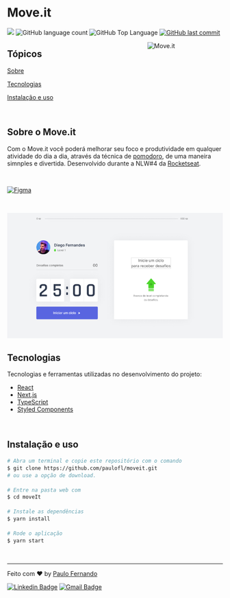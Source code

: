 # Move.it

<p>
  <img src="https://img.shields.io/badge/made%20by-Paulo%20Fernando-5965e0?style=flat-square">
  <img alt="GitHub language count" src="https://img.shields.io/github/languages/count/paulofl/moveit?color=5965e0&style=flat-square">
  <img alt="GitHub Top Language" src="https://img.shields.io/github/languages/top/paulofl/moveIt?color=5965e0&style=flat-square">
  <a href="https://github.com/paulofl/moveIt/commits/master">
    <img alt="GitHub last commit" src="https://img.shields.io/github/last-commit/paulofl/moveIt?color=5965e0&style=flat-square">
  </a>
</p>

<img align="right" src=".github/icon.svg" width="35%" alt="Move.it">

## Tópicos 

[Sobre](#sobre)

[Tecnologias](#tecnologias)

[Instalação e uso](#instalação-e-uso)

<br>

## Sobre o Move.it

Com o Move.it você poderá melhorar seu foco e produtividade em qualquer atividade do dia a dia, através da técnica de [pomodoro](https://pt.wikipedia.org/wiki/T%C3%A9cnica_pomodoro), de uma maneira simnples e divertida.
Desenvolvido durante a NLW#4 da [Rocketseat](https://rocketseat.com.br/).

<br>

<p>
  <a href="https://www.figma.com/file/ge20pu3ofMOKoliUyKx1Nl/Move.it-1.0/duplicate?node-id=160%3A2761">
    <img alt="Figma" src="https://img.shields.io/badge/figma%20-%235965e0.svg?&style=for-the-badge&logo=figma&logoColor=white"/>
  </a>
</p>

<br>

<p align="center">
  <img src=".github/cover.png" alt="Página inicial">
</p>

## Tecnologias

Tecnologias e ferramentas utilizadas no desenvolvimento do projeto:

- [React](https://reactjs.org/)
- [Next.js](https://nextjs.org/)
- [TypeScript](https://www.typescriptlang.org/)
- [Styled Components](https://styled-components.com/)

<br>

## Instalação e uso

```bash
# Abra um terminal e copie este repositório com o comando
$ git clone https://github.com/paulofl/moveit.git
# ou use a opção de download.

# Entre na pasta web com 
$ cd moveIt

# Instale as dependências
$ yarn install

# Rode o aplicação
$ yarn start
```

<br>

---

Feito com :heart: by [Paulo Fernando](https://github.com/paulofl)

[![Linkedin Badge](https://img.shields.io/badge/-Paulo%20Fernando-5965e0?style=flat-square&logo=Linkedin&logoColor=white&link=https://www.linkedin.com/in/rafaeldcmartins/)](https://www.linkedin.com/in/paulocornelio/) 
[![Gmail Badge](https://img.shields.io/badge/-paulofernandocornelio@gmail.com-5965e0?style=flat-square&logo=Gmail&logoColor=white&link=mailto:paulofernandocornelio@gmail.com)](mailto:paulofernandocornelio@gmail.com)
